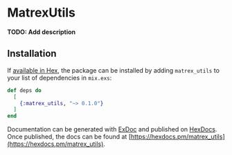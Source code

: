 # MatrexUtils

**TODO: Add description**

## Installation

If [available in Hex](https://hex.pm/docs/publish), the package can be installed
by adding `matrex_utils` to your list of dependencies in `mix.exs`:

```elixir
def deps do
  [
    {:matrex_utils, "~> 0.1.0"}
  ]
end
```

Documentation can be generated with [ExDoc](https://github.com/elixir-lang/ex_doc)
and published on [HexDocs](https://hexdocs.pm). Once published, the docs can
be found at [https://hexdocs.pm/matrex_utils](https://hexdocs.pm/matrex_utils).


